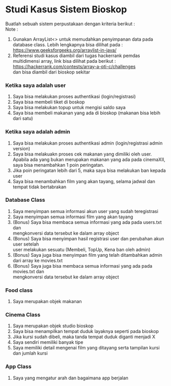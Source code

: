 # Studi Kasus Sistem Bioskop

Buatlah sebuah sistem perpustakaan dengan kriteria berikut : 
<br>
Note : 
1. Gunakan ArrayList<> untuk memudahkan penyimpanan data pada database class. Lebih lengkapnya bisa dilihat pada : https://www.geeksforgeeks.org/arraylist-in-java/
2. Referensi studi kasus diambil dari tugas hackerrank pemdas multidimensi array, link bisa dilihat pada berikut : https://hackerrank.com/contests/array-a-pti-c/challenges
<br> dan bisa diambil dari bioskop sekitar

### Ketika saya adalah user 
1. Saya bisa melakukan proses authentikasi (login/registrasi)
2. Saya bisa membeli tiket di boskop
3. Saya bisa melakukan topup untuk mengisi saldo saya
4. Saya bisa membeli makanan yang ada di bioskop (makanan bisa lebih dari satu)

### Ketika saya adalah admin
1. Saya bisa melakukan proses authentikasi admin (login/registrasi admin version)
2. Saya bisa melakuakn proses cek makanan yang dimiliki oleh user. Apabila ada yang bukan merupakan makanan yang ada pada cinemaXII, saya bisa menambahkan 1 poin peringatan. 
3. Jika poin peringatan lebih dari 5, maka saya bisa melakukan ban kepada user
4. Saya bisa menambahkan film yang akan tayang, selama jadwal dan tempat tidak bertabrakan

### Database Class
1. Saya menyimpan semua informasi akun user yang sudah teregistrasi
2. Saya menyimpan semua informasi film yang akan tayang
3. (Bonus) Saya bisa membaca semua informasi yang ada pada users.txt dan <br>
mengkonversi data tersebut ke dalam array object
4. (Bonus) Saya bisa menyimpan hasil registrasi user dan perubahan akun user setelah <br>
user melakukan sesuatu (Membeli, TopUp, Kena ban oleh admin)
5. (Bonus) Saya juga bisa menyimpan film yang telah ditambahkan admin dari array ke movies.txt
6. (Bonus) Saya juga bisa membaca semua informasi yang ada pada movies.txt dan <br>
mengkonversi data tersebut ke dalam array object

### Food class
1. Saya merupakan objek makanan

### Cinema Class
1. Saya merupakan objek studio bioskop
2. Saya bisa menampilkan tempat duduk layaknya seperti pada bioskop
3. Jika kursi sudah dibeli, maka tanda tempat duduk diganti menjadi X
4. Saya sendiri memiliki banyak tipe
5. Saya memiliki detail mengenai film yang ditayang serta tampilan kursi dan jumlah kursi

### App Class
1. Saya yang mengatur arah dan bagaimana app berjalan
